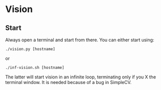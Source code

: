 # Vision

## Start

Always open a terminal and start from there.
You can either start using:

	./vision.py [hostname]
	
or

	./inf-vision.sh [hostname]
	
	
The latter will start vision in an infinite loop, terminating only if you X the terminal window. It is needed because of a bug in SimpleCV.

